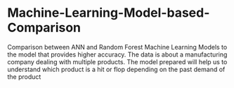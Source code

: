 # Machine-Learning-Model-based-Comparison
Comparison between ANN and Random Forest Machine Learning Models to the model that provides higher accuracy. The data is about a manufacturing company dealing with multiple products. The model prepared will help us to understand which product is a hit or flop depending on the past demand of the product
